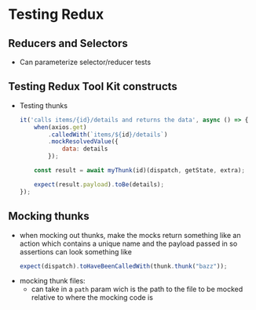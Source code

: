 # Testing Redux

## Reducers and Selectors
- Can parameterize selector/reducer tests

## Testing Redux Tool Kit constructs
- Testing thunks
    ```js
    it('calls items/{id}/details and returns the data', async () => {
        when(axios.get)
            .calledWith(`items/${id}/details`)
            .mockResolvedValue({
                data: details
            });

        const result = await myThunk(id)(dispatch, getState, extra);

        expect(result.payload).toBe(details);
    });
    ```

## Mocking thunks
- when mocking out thunks, make the mocks return something like an action which contains a unique name and the payload passed in so assertions can look something like
    ```js
    expect(dispatch).toHaveBeenCalledWith(thunk.thunk("bazz"));
    ```
- mocking thunk files:
    - can take in a `path` param wich is the path to the file to be mocked relative to where the mocking code is
